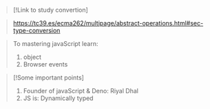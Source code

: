 > [!Link to study convertion]

> https://tc39.es/ecma262/multipage/abstract-operations.html#sec-type-conversion

> To mastering javaScript learn:
> 1. object
> 2. Browser events

> [!Some important points]
> 1. Founder of javaScript & Deno: Riyal Dhal
> 2. JS is: Dynamically typed
